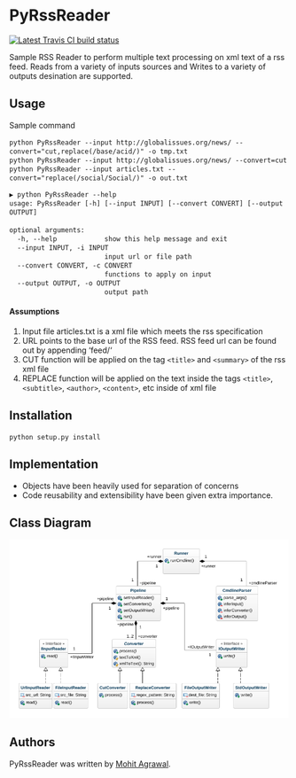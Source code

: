 PyRssReader
===========

[![Latest Travis CI build status](https://travis-ci.org/kragniz/cookiecutter-pypackage-minimal.png)](https://travis-ci.org/kragniz/cookiecutter-pypackage-minimal)

Sample RSS Reader to perform multiple text processing on xml text of a rss feed. Reads
from a variety of inputs sources and Writes to a variety of outputs
desination are supported.

Usage
-----

Sample command

``` {.sourceCode .}
python PyRssReader --input http://globalissues.org/news/ --convert="cut,replace(/base/acid/)" -o tmp.txt
python PyRssReader --input http://globalissues.org/news/ --convert=cut
python PyRssReader --input articles.txt --convert="replace(/social/Social/)" -o out.txt
```

``` {.sourceCode .}
▶ python PyRssReader --help
usage: PyRssReader [-h] [--input INPUT] [--convert CONVERT] [--output OUTPUT]

optional arguments:
  -h, --help            show this help message and exit
  --input INPUT, -i INPUT
                        input url or file path
  --convert CONVERT, -c CONVERT
                        functions to apply on input
  --output OUTPUT, -o OUTPUT
                        output path
```
#### Assumptions
1. Input file articles.txt is a xml file which meets the rss specification 
2. URL points to the base url of the RSS feed. RSS feed url can be found out by appending ‘feed/‘ 
3. CUT function will be applied on the tag `<title>` and `<summary>` of the rss xml file
4. REPLACE function will be applied on the text inside the tags `<title>`, `<subtitle>`, `<author>`, `<content>`, etc inside of xml file

Installation
------------

``` {.sourceCode .}
python setup.py install
```

Implementation
--------------

-   Objects have been heavily used for separation of concerns
-   Code reusability and extensibility have been given extra importance.

Class Diagram
--------------
![Class Diagram](class_diagram.png)

Authors
-------

PyRssReader was written by [Mohit Agrawal](mohitleoagrawal@gmail.com).
